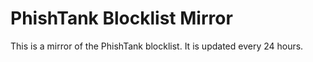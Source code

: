 # PhishTank Blocklist Mirror

This is a mirror of the PhishTank blocklist. It is updated every 24 hours.
